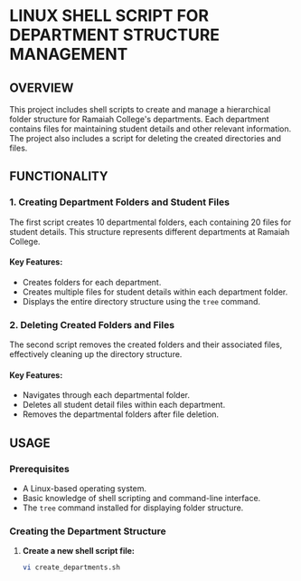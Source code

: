 # **LINUX SHELL SCRIPT FOR DEPARTMENT STRUCTURE MANAGEMENT**

## **OVERVIEW**

This project includes shell scripts to create and manage a hierarchical folder structure for Ramaiah College's departments. Each department contains files for maintaining student details and other relevant information. The project also includes a script for deleting the created directories and files.

## **FUNCTIONALITY**

### **1. Creating Department Folders and Student Files**

The first script creates 10 departmental folders, each containing 20 files for student details. This structure represents different departments at Ramaiah College.

#### **Key Features:**

- Creates folders for each department.
- Creates multiple files for student details within each department folder.
- Displays the entire directory structure using the `tree` command.

### **2. Deleting Created Folders and Files**

The second script removes the created folders and their associated files, effectively cleaning up the directory structure.

#### **Key Features:**

- Navigates through each departmental folder.
- Deletes all student detail files within each department.
- Removes the departmental folders after file deletion.

## **USAGE**

### **Prerequisites**

- A Linux-based operating system.
- Basic knowledge of shell scripting and command-line interface.
- The `tree` command installed for displaying folder structure.

### **Creating the Department Structure**

1. **Create a new shell script file:**
   ```bash
   vi create_departments.sh
